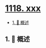 # [1118. xxx](https://github.com/Tdahuyou/TNotes.leetcode/tree/main/notes/1118.%20xxx)

<!-- region:toc -->

- [1. 📝 概述](#1--概述)

<!-- endregion:toc -->

## 1. 📝 概述
